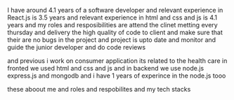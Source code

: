 I have around 4.1 years of a software developer and relevant experience in React.js is 3.5 years and relevant experience in html and css and js is 4.1 years and my roles and resposibilities are attend the clinet metting every thursday and delivery the high quality of code to client and make sure that their are no bugs in the project and project is upto date and monitor and guide the junior developer and do code reviews

and previous i work on consumer application its related to the health care in fronted we used html and css and js and in backend we use node.js express.js and mongodb and i have 1 years of experince in the node.js tooo

these aboout me and roles and respobilites and my tech stacks
